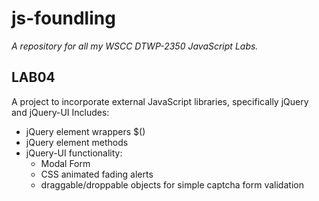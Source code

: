js-foundling
==============

*A repository for all my WSCC DTWP-2350 JavaScript Labs.*

LAB04
--------------
A project to incorporate external JavaScript libraries, specifically jQuery and jQuery-UI
Includes:
- jQuery element wrappers $()
- jQuery element methods
- jQuery-UI functionality:
	- Modal Form
	- CSS animated fading alerts
	- draggable/droppable objects for simple captcha form validation
